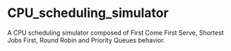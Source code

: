 # CPU_scheduling_simulator
A CPU scheduling simulator composed of First Come First Serve, Shortest Jobs First, Round Robin and Priority Queues behavior.
